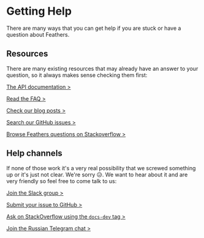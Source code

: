 # Getting Help

There are many ways that you can get help if you are stuck or have a question about Feathers.

## Resources

There are many existing resources that may already have an answer to your question, so it always makes sense checking them first:

[The API documentation >](../api/)

[Read the FAQ >](./faq.md)

[Check our blog posts >](https://blog.docs-dev.com/)

[Search our GitHub issues >](https://github.com/issues?utf8=%E2%9C%93&q=is%3Aopen+is%3Aissue+user%3Adocs-dev+)

[Browse Feathers questions on Stackoverflow >](http://stackoverflow.com/questions/tagged/docs-dev)

## Help channels

If none of those work it's a very real possibility that we screwed something up or it's just not clear. We're sorry :disappointed_relieved:. We want to hear about it and are very friendly so feel free to come talk to us:

[Join the Slack group >](http://slack.docs-dev.com/)

[Submit your issue to GitHub >](https://github.com/docs-dev/docs/issues/new) 

[Ask on StackOverflow using the `docs-dev` tag >](http://stackoverflow.com)

[Join the Russian Telegram chat >](https://t.me/featherjs)
